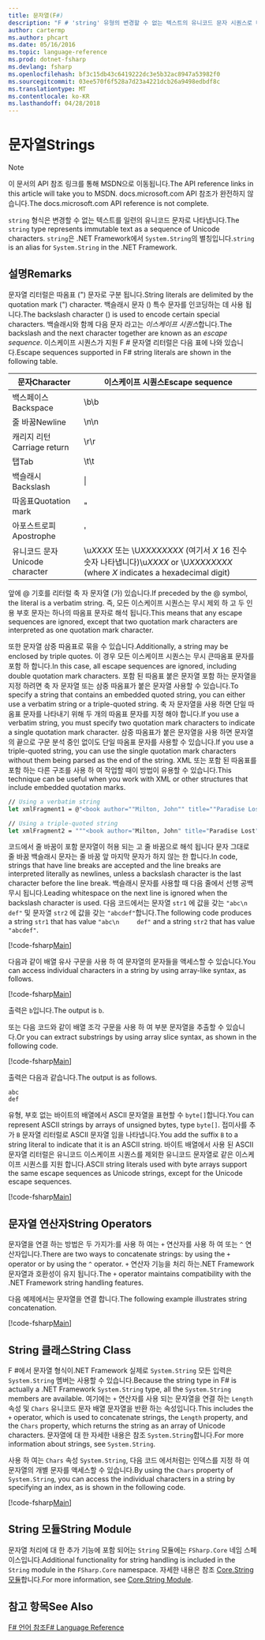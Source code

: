 ```yaml
---
title: 문자열(F#)
description: "F # 'string' 유형의 변경할 수 없는 텍스트의 유니코드 문자 시퀀스로 나타내는 하는 방법에 대해 알아봅니다."
author: cartermp
ms.author: phcart
ms.date: 05/16/2016
ms.topic: language-reference
ms.prod: dotnet-fsharp
ms.devlang: fsharp
ms.openlocfilehash: bf3c15db43c6419222dc3e5b32ac8947a53982f0
ms.sourcegitcommit: 03ee570f6f528a7d23a4221dcb26a9498edbdf8c
ms.translationtype: MT
ms.contentlocale: ko-KR
ms.lasthandoff: 04/28/2018
---
```

# <a name="strings"></a><span data-ttu-id="a723a-103">문자열</span><span class="sxs-lookup"><span data-stu-id="a723a-103">Strings</span></span>

> [!NOTE]
<span data-ttu-id="a723a-104">이 문서의 API 참조 링크를 통해 MSDN으로 이동됩니다.</span><span class="sxs-lookup"><span data-stu-id="a723a-104">The API reference links in this article will take you to MSDN.</span></span>  <span data-ttu-id="a723a-105">docs.microsoft.com API 참조가 완전하지 않습니다.</span><span class="sxs-lookup"><span data-stu-id="a723a-105">The docs.microsoft.com API reference is not complete.</span></span>

<span data-ttu-id="a723a-106">`string` 형식은 변경할 수 없는 텍스트를 일련의 유니코드 문자로 나타냅니다.</span><span class="sxs-lookup"><span data-stu-id="a723a-106">The `string` type represents immutable text as a sequence of Unicode characters.</span></span> <span data-ttu-id="a723a-107">`string`은 .NET Framework에서 `System.String`의 별칭입니다.</span><span class="sxs-lookup"><span data-stu-id="a723a-107">`string` is an alias for `System.String` in the .NET Framework.</span></span>

## <a name="remarks"></a><span data-ttu-id="a723a-108">설명</span><span class="sxs-lookup"><span data-stu-id="a723a-108">Remarks</span></span>
<span data-ttu-id="a723a-109">문자열 리터럴은 따옴표 (") 문자로 구분 됩니다.</span><span class="sxs-lookup"><span data-stu-id="a723a-109">String literals are delimited by the quotation mark (") character.</span></span> <span data-ttu-id="a723a-110">백슬래시 문자 (\) 특수 문자를 인코딩하는 데 사용 됩니다.</span><span class="sxs-lookup"><span data-stu-id="a723a-110">The backslash character (\) is used to encode certain special characters.</span></span> <span data-ttu-id="a723a-111">백슬래시와 함께 다음 문자 라고는 *이스케이프 시퀀스*합니다.</span><span class="sxs-lookup"><span data-stu-id="a723a-111">The backslash and the next character together are known as an *escape sequence*.</span></span> <span data-ttu-id="a723a-112">이스케이프 시퀀스가 지원 F # 문자열 리터럴은 다음 표에 나와 있습니다.</span><span class="sxs-lookup"><span data-stu-id="a723a-112">Escape sequences supported in F# string literals are shown in the following table.</span></span>

|<span data-ttu-id="a723a-113">문자</span><span class="sxs-lookup"><span data-stu-id="a723a-113">Character</span></span>|<span data-ttu-id="a723a-114">이스케이프 시퀀스</span><span class="sxs-lookup"><span data-stu-id="a723a-114">Escape sequence</span></span>|
|---------|---------------|
|<span data-ttu-id="a723a-115">백스페이스</span><span class="sxs-lookup"><span data-stu-id="a723a-115">Backspace</span></span>|<span data-ttu-id="a723a-116">\b</span><span class="sxs-lookup"><span data-stu-id="a723a-116">\b</span></span>|
|<span data-ttu-id="a723a-117">줄 바꿈</span><span class="sxs-lookup"><span data-stu-id="a723a-117">Newline</span></span>|<span data-ttu-id="a723a-118">\n</span><span class="sxs-lookup"><span data-stu-id="a723a-118">\n</span></span>|
|<span data-ttu-id="a723a-119">캐리지 리턴</span><span class="sxs-lookup"><span data-stu-id="a723a-119">Carriage return</span></span>|<span data-ttu-id="a723a-120">\r</span><span class="sxs-lookup"><span data-stu-id="a723a-120">\r</span></span>|
|<span data-ttu-id="a723a-121">탭</span><span class="sxs-lookup"><span data-stu-id="a723a-121">Tab</span></span>|<span data-ttu-id="a723a-122">\t</span><span class="sxs-lookup"><span data-stu-id="a723a-122">\t</span></span>|
|<span data-ttu-id="a723a-123">백슬래시</span><span class="sxs-lookup"><span data-stu-id="a723a-123">Backslash</span></span>|\\|
|<span data-ttu-id="a723a-124">따옴표</span><span class="sxs-lookup"><span data-stu-id="a723a-124">Quotation mark</span></span>|\"|
|<span data-ttu-id="a723a-125">아포스트로피</span><span class="sxs-lookup"><span data-stu-id="a723a-125">Apostrophe</span></span>|\'|
|<span data-ttu-id="a723a-126">유니코드 문자</span><span class="sxs-lookup"><span data-stu-id="a723a-126">Unicode character</span></span>|<span data-ttu-id="a723a-127">\u*XXXX* 또는 \U*XXXXXXXX* (여기서 *X* 16 진수 숫자 나타냅니다)</span><span class="sxs-lookup"><span data-stu-id="a723a-127">\u*XXXX* or \U*XXXXXXXX* (where *X* indicates a hexadecimal digit)</span></span>|

<span data-ttu-id="a723a-128">앞에 @ 기호를 리터럴 축 자 문자열 (가) 있습니다.</span><span class="sxs-lookup"><span data-stu-id="a723a-128">If preceded by the @ symbol, the literal is a verbatim string.</span></span> <span data-ttu-id="a723a-129">즉, 모든 이스케이프 시퀀스는 무시 제외 하 고 두 인용 부호 문자는 하나의 따옴표 문자로 해석 됩니다.</span><span class="sxs-lookup"><span data-stu-id="a723a-129">This means that any escape sequences are ignored, except that two quotation mark characters are interpreted as one quotation mark character.</span></span>

<span data-ttu-id="a723a-130">또한 문자열 삼중 따옴표로 묶을 수 있습니다.</span><span class="sxs-lookup"><span data-stu-id="a723a-130">Additionally, a string may be enclosed by triple quotes.</span></span> <span data-ttu-id="a723a-131">이 경우 모든 이스케이프 시퀀스는 무시 큰따옴표 문자를 포함 하 합니다.</span><span class="sxs-lookup"><span data-stu-id="a723a-131">In this case, all escape sequences are ignored, including double quotation mark characters.</span></span> <span data-ttu-id="a723a-132">포함 된 따옴표 붙은 문자열 포함 하는 문자열을 지정 하려면 축 자 문자열 또는 삼중 따옴표가 붙은 문자열 사용할 수 있습니다.</span><span class="sxs-lookup"><span data-stu-id="a723a-132">To specify a string that contains an embedded quoted string, you can either use a verbatim string or a triple-quoted string.</span></span> <span data-ttu-id="a723a-133">축 자 문자열을 사용 하면 단일 따옴표 문자를 나타내기 위해 두 개의 따옴표 문자를 지정 해야 합니다.</span><span class="sxs-lookup"><span data-stu-id="a723a-133">If you use a verbatim string, you  must specify two quotation mark characters to indicate a single quotation mark character.</span></span> <span data-ttu-id="a723a-134">삼중 따옴표가 붙은 문자열을 사용 하면 문자열의 끝으로 구문 분석 중인 없이도 단일 따옴표 문자를 사용할 수 있습니다.</span><span class="sxs-lookup"><span data-stu-id="a723a-134">If you use a triple-quoted string, you can use the single quotation mark characters without them being parsed as the end of the string.</span></span> <span data-ttu-id="a723a-135">XML 또는 포함 된 따옴표를 포함 하는 다른 구조를 사용 하 여 작업할 때이 방법이 유용할 수 있습니다.</span><span class="sxs-lookup"><span data-stu-id="a723a-135">This technique can be useful when you work with XML or other structures that include embedded quotation marks.</span></span>

```fsharp
// Using a verbatim string
let xmlFragment1 = @"<book author=""Milton, John"" title=""Paradise Lost"">"

// Using a triple-quoted string
let xmlFragment2 = """<book author="Milton, John" title="Paradise Lost">"""
```

<span data-ttu-id="a723a-136">코드에서 줄 바꿈이 포함 문자열이 허용 되는 고 줄 바꿈으로 해석 됩니다 문자 그대로 줄 바꿈 백슬래시 문자는 줄 바꿈 앞 마지막 문자가 하지 않는 한 합니다.</span><span class="sxs-lookup"><span data-stu-id="a723a-136">In code, strings that have line breaks are accepted and the line breaks are interpreted literally as newlines, unless a backslash character is the last character before the line break.</span></span> <span data-ttu-id="a723a-137">백슬래시 문자를 사용할 때 다음 줄에서 선행 공백 무시 됩니다.</span><span class="sxs-lookup"><span data-stu-id="a723a-137">Leading whitespace on the next line is ignored when the backslash character is used.</span></span> <span data-ttu-id="a723a-138">다음 코드에서는 문자열 `str1` 에 값을 갖는 `"abc\n     def"` 및 문자열 `str2` 에 값을 갖는 `"abcdef"`합니다.</span><span class="sxs-lookup"><span data-stu-id="a723a-138">The following code produces a string `str1` that has value `"abc\n     def"` and a string `str2` that has value `"abcdef"`.</span></span>

[!code-fsharp[Main](../../../samples/snippets/fsharp/lang-ref-1/snippet1001.fs)]

<span data-ttu-id="a723a-139">다음과 같이 배열 유사 구문을 사용 하 여 문자열의 문자들을 액세스할 수 있습니다.</span><span class="sxs-lookup"><span data-stu-id="a723a-139">You can access individual characters in a string by using array-like syntax, as follows.</span></span>

[!code-fsharp[Main](../../../samples/snippets/fsharp/lang-ref-1/snippet1002.fs)]

<span data-ttu-id="a723a-140">출력은 `b`입니다.</span><span class="sxs-lookup"><span data-stu-id="a723a-140">The output is `b`.</span></span>

<span data-ttu-id="a723a-141">또는 다음 코드와 같이 배열 조각 구문을 사용 하 여 부분 문자열을 추출할 수 있습니다.</span><span class="sxs-lookup"><span data-stu-id="a723a-141">Or you can extract substrings by using array slice syntax, as shown in the following code.</span></span>

[!code-fsharp[Main](../../../samples/snippets/fsharp/lang-ref-1/snippet1003.fs)]

<span data-ttu-id="a723a-142">출력은 다음과 같습니다.</span><span class="sxs-lookup"><span data-stu-id="a723a-142">The output is as follows.</span></span>

```
abc
def
```

<span data-ttu-id="a723a-143">유형, 부호 없는 바이트의 배열에서 ASCII 문자열을 표현할 수 `byte[]`합니다.</span><span class="sxs-lookup"><span data-stu-id="a723a-143">You can represent ASCII strings by arrays of unsigned bytes, type `byte[]`.</span></span> <span data-ttu-id="a723a-144">접미사를 추가 `B` 문자열 리터럴로 ASCII 문자열 임을 나타냅니다.</span><span class="sxs-lookup"><span data-stu-id="a723a-144">You add the suffix `B` to a string literal to indicate that it is an ASCII string.</span></span> <span data-ttu-id="a723a-145">바이트 배열에서 사용 된 ASCII 문자열 리터럴은 유니코드 이스케이프 시퀀스를 제외한 유니코드 문자열로 같은 이스케이프 시퀀스를 지원 합니다.</span><span class="sxs-lookup"><span data-stu-id="a723a-145">ASCII string literals used with byte arrays support the same escape sequences as Unicode strings, except for the Unicode escape sequences.</span></span>

[!code-fsharp[Main](../../../samples/snippets/fsharp/lang-ref-1/snippet1004.fs)]
    
## <a name="string-operators"></a><span data-ttu-id="a723a-146">문자열 연산자</span><span class="sxs-lookup"><span data-stu-id="a723a-146">String Operators</span></span>
<span data-ttu-id="a723a-147">문자열을 연결 하는 방법은 두 가지가:를 사용 하 여는 `+` 연산자를 사용 하 여 또는 `^` 연산자입니다.</span><span class="sxs-lookup"><span data-stu-id="a723a-147">There are two ways to concatenate strings: by using the `+` operator or by using the `^` operator.</span></span> <span data-ttu-id="a723a-148">`+` 연산자 기능을 처리 하는.NET Framework 문자열과 호환성이 유지 됩니다.</span><span class="sxs-lookup"><span data-stu-id="a723a-148">The `+` operator maintains compatibility with the .NET Framework string handling features.</span></span>

<span data-ttu-id="a723a-149">다음 예제에서는 문자열을 연결 합니다.</span><span class="sxs-lookup"><span data-stu-id="a723a-149">The following example illustrates string concatenation.</span></span>

[!code-fsharp[Main](../../../samples/snippets/fsharp/lang-ref-1/snippet1006.fs)]
    
## <a name="string-class"></a><span data-ttu-id="a723a-150">String 클래스</span><span class="sxs-lookup"><span data-stu-id="a723a-150">String Class</span></span>
<span data-ttu-id="a723a-151">F #에서 문자열 형식이.NET Framework 실제로 `System.String` 모든 입력은 `System.String` 멤버는 사용할 수 있습니다.</span><span class="sxs-lookup"><span data-stu-id="a723a-151">Because the string type in F# is actually a .NET Framework `System.String` type, all the `System.String` members are available.</span></span> <span data-ttu-id="a723a-152">여기에는 `+` 연산자를 사용 되는 문자열을 연결 하는 `Length` 속성 및 `Chars` 유니코드 문자 배열 문자열을 반환 하는 속성입니다.</span><span class="sxs-lookup"><span data-stu-id="a723a-152">This includes the `+` operator, which is used to concatenate strings, the `Length` property, and the `Chars` property, which returns the string as an array of Unicode characters.</span></span> <span data-ttu-id="a723a-153">문자열에 대 한 자세한 내용은 참조 `System.String`합니다.</span><span class="sxs-lookup"><span data-stu-id="a723a-153">For more information about strings, see `System.String`.</span></span>

<span data-ttu-id="a723a-154">사용 하 여는 `Chars` 속성 `System.String`, 다음 코드 에서처럼는 인덱스를 지정 하 여 문자열의 개별 문자를 액세스할 수 있습니다.</span><span class="sxs-lookup"><span data-stu-id="a723a-154">By using the `Chars` property of `System.String`, you can access the individual characters in a string by specifying an index, as is shown in the following code.</span></span>

[!code-fsharp[Main](../../../samples/snippets/fsharp/lang-ref-1/snippet1005.fs)]
    
## <a name="string-module"></a><span data-ttu-id="a723a-155">String 모듈</span><span class="sxs-lookup"><span data-stu-id="a723a-155">String Module</span></span>
<span data-ttu-id="a723a-156">문자열 처리에 대 한 추가 기능에 포함 되어는 `String` 모듈에는 `FSharp.Core` 네임 스페이스입니다.</span><span class="sxs-lookup"><span data-stu-id="a723a-156">Additional functionality for string handling is included in the `String` module in the `FSharp.Core` namespace.</span></span> <span data-ttu-id="a723a-157">자세한 내용은 참조 [Core.String 모듈](https://msdn.microsoft.com/visualfsharpdocs/conceptual/core.string-module-%5bfsharp%5d)합니다.</span><span class="sxs-lookup"><span data-stu-id="a723a-157">For more information, see [Core.String Module](https://msdn.microsoft.com/visualfsharpdocs/conceptual/core.string-module-%5bfsharp%5d).</span></span>

## <a name="see-also"></a><span data-ttu-id="a723a-158">참고 항목</span><span class="sxs-lookup"><span data-stu-id="a723a-158">See Also</span></span>
[<span data-ttu-id="a723a-159">F# 언어 참조</span><span class="sxs-lookup"><span data-stu-id="a723a-159">F# Language Reference</span></span>](index.md)

